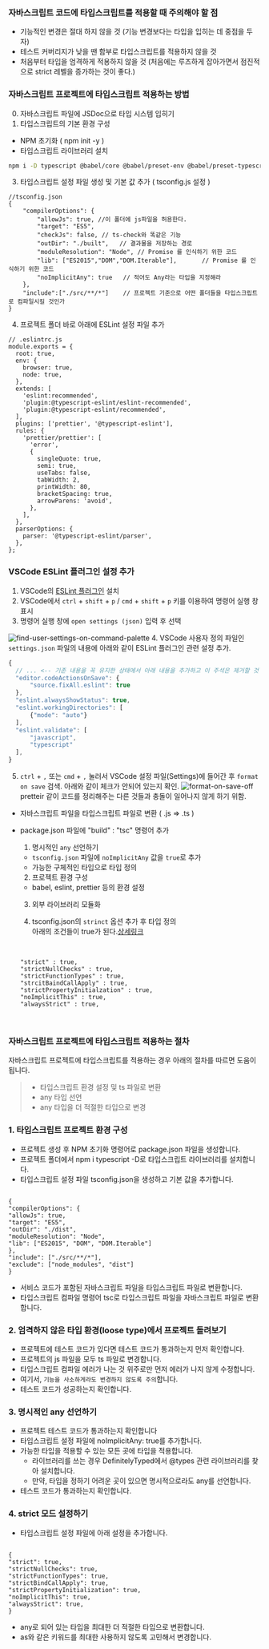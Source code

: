 ### 자바스크립트 코드에 타입스크립트를 적용할 때 주의해야 할 점

- 기능적인 변경은 절대 하지 않을 것 (기능 변경보다는 타입을 입히는 데 중점을 두자)
- 테스트 커버리지가 낮을 땐 함부로 타입스크립트를 적용하지 않을 것
- 처음부터 타입을 엄격하게 적용하지 않을 것 (처음에는 루즈하게 잡아가면서 점진적으로 strict 레벨을 증가하는 것이 좋다.)

### 자바스크립트 프로젝트에 타입스크립트 적용하는 방법

0. 자바스크립트 파일에 JSDoc으로 타입 시스템 입히기
1. 타입스크립트의 기본 환경 구성

- NPM 초기화 ( npm init -y )
- 타입스크립트 라이브러리 설치

```sh
npm i -D typescript @babel/core @babel/preset-env @babel/preset-typescript @typescript-eslint/eslint-plugin @typescript-eslint/parser eslint prettier eslint-plugin-prettier
```

3. 타입스크립트 설정 파일 생성 및 기본 값 추가 ( tsconfig.js 설정 )

```
//tsconfig.json
{
    "compilerOptions": {
        "allowJs": true, //이 폴더에 js파일을 허용한다.
        "target": "ES5",
        "checkJs": false, // ts-check와 똑같은 기능
        "outDir": "./built",   // 결과물을 저장하는 경로
        "moduleResolution": "Node", // Promise 를 인식하기 위한 코드
        "lib": ["ES2015","DOM","DOM.Iterable"],       // Promise 를 인식하기 위한 코드
        "noImplicitAny": true   // 적어도 Any라는 타입을 지정해라
    },
    "include":["./src/**/*"]    // 프로젝트 기준으로 어떤 폴더들을 타입스크립트로 컴파일시킬 것인가
}
```

4. 프로젝트 폴더 바로 아래에 ESLint 설정 파일 추가

```
// .eslintrc.js
module.exports = {
  root: true,
  env: {
    browser: true,
    node: true,
  },
  extends: [
    'eslint:recommended',
    'plugin:@typescript-eslint/eslint-recommended',
    'plugin:@typescript-eslint/recommended',
  ],
  plugins: ['prettier', '@typescript-eslint'],
  rules: {
    'prettier/prettier': [
      'error',
      {
        singleQuote: true,
        semi: true,
        useTabs: false,
        tabWidth: 2,
        printWidth: 80,
        bracketSpacing: true,
        arrowParens: 'avoid',
      },
    ],
  },
  parserOptions: {
    parser: '@typescript-eslint/parser',
  },
};
```

### VSCode ESLint 플러그인 설정 추가

1. VSCode의 [ESLint 플러그인](https://marketplace.visualstudio.com/items?itemName=dbaeumer.vscode-eslint) 설치
2. VSCode에서 `ctrl` + `shift` + `p` / `cmd` + `shift` + `p` 키를 이용하여 명령어 실행 창 표시
3. 명령어 실행 창에 `open settings (json)` 입력 후 선택

![find-user-settings-on-command-palette](https://github.com/joshua1988/learn-typescript/blob/master/setup/command-palette.png?raw=true) 4. VSCode 사용자 정의 파일인 `settings.json` 파일의 내용에 아래와 같이 ESLint 플러그인 관련 설정 추가.

```js
{
  // ... <-- 기존 내용을 꼭 유지한 상태에서 아래 내용을 추가하고 이 주석은 제거할 것
  "editor.codeActionsOnSave": {
      "source.fixAll.eslint": true
  },
  "eslint.alwaysShowStatus": true,
  "eslint.workingDirectories": [
      {"mode": "auto"}
  ],
  "eslint.validate": [
      "javascript",
      "typescript"
  ],
}
```

5. `ctrl` + `,` 또는 `cmd` + `,` 눌러서 VSCode 설정 파일(Settings)에 들어간 후 `format on save` 검색. 아래와 같이 체크가 안되어 있는지 확인.
   ![format-on-save-off](https://raw.githubusercontent.com/joshua1988/learn-typescript/master/setup/format-on-save-off.png)  
   pretteir 같이 코드를 정리해주는 다른 것들과 충돌이 일어나지 않게 하기 위함.

- 자바스크립트 파일을 타입스크립트 파일로 변환 ( .js => .ts )
- package.json 파일에 "build" : "tsc" 명령어 추가

  1. 명시적인 `any` 선언하기

  - `tsconfig.json` 파일에 `noImplicitAny` 값을 `true`로 추가
  - 가능한 구체적인 타입으로 타입 정의

  2. 프로젝트 환경 구성

  - babel, eslint, prettier 등의 환경 설정

  3. 외부 라이브러리 모듈화
  4. tsconfig.json의 `strinct` 옵션 추가 후 타입 정의<br>
     아래의 조건들이 true가 된다.[상세링크](https://www.typescriptlang.org/tsconfig#strict)

     <br>

  ```
  "strict" : true,
  "strictNullChecks" : true,
  "strictFunctionTypes" : true,
  "strcitBaindCallApply" : true,
  "strictPropertyInitialzation" : true,
  "noImplicitThis" : true,
  "alwaysStrict" : true,
  ```

<br>

### 자바스크립트 프로젝트에 타입스크립트 적용하는 절차

자바스크립트 프로젝트에 타입스크립트를 적용하는 경우 아래의 절차를 따르면 도움이 됩니다.

> - 타입스크립트 환경 설정 및 ts 파일로 변환
> - any 타입 선언
> - any 타입을 더 적절한 타입으로 변경

### 1. 타입스크립트 프로젝트 환경 구성

- 프로젝트 생성 후 NPM 초기화 명령어로 package.json 파일을 생성합니다.
- 프로젝트 폴더에서 npm i typescript -D로 타입스크립트 라이브러리를 설치합니다.
- 타입스크립트 설정 파일 tsconfig.json을 생성하고 기본 값을 추가합니다.

```

{
"compilerOptions": {
"allowJs": true,
"target": "ES5",
"outDir": "./dist",
"moduleResolution": "Node",
"lib": ["ES2015", "DOM", "DOM.Iterable"]
},
"include": ["./src/**/*"],
"exclude": ["node_modules", "dist"]
}

```

- 서비스 코드가 포함된 자바스크립트 파일을 타입스크립트 파일로 변환합니다.
- 타입스크립트 컴파일 명령어 tsc로 타입스크립트 파일을 자바스크립트 파일로 변환합니다.

### 2. 엄격하지 않은 타입 환경(loose type)에서 프로젝트 돌려보기

- 프로젝트에 테스트 코드가 있다면 테스트 코드가 통과하는지 먼저 확인합니다.
- 프로젝트의 js 파일을 모두 ts 파일로 변경합니다.
- 타입스크립트 컴파일 에러가 나는 것 위주로만 먼저 에러가 나지 않게 수정합니다.
- 여기서, `기능을 사소하게라도 변경하지 않도록 주의`합니다.
- 테스트 코드가 성공하는지 확인합니다.

### 3. 명시적인 any 선언하기

- 프로젝트 테스트 코드가 통과하는지 확인합니다
- 타입스크립트 설정 파일에 noImplicitAny: true를 추가합니다.
- 가능한 타입을 적용할 수 있는 모든 곳에 타입을 적용합니다.
  - 라이브러리를 쓰는 경우 DefinitelyTyped에서 @types 관련 라이브러리를 찾아 설치합니다.
  - 만약, 타입을 정하기 어려운 곳이 있으면 명시적으로라도 any를 선언합니다.
- 테스트 코드가 통과하는지 확인합니다.

### 4. strict 모드 설정하기

- 타입스크립트 설정 파일에 아래 설정을 추가합니다.

```

{
"strict": true,
"strictNullChecks": true,
"strictFunctionTypes": true,
"strictBindCallApply": true,
"strictPropertyInitialization": true,
"noImplicitThis": true,
"alwaysStrict": true,
}

```

- any로 되어 있는 타입을 최대한 더 적절한 타입으로 변환합니다.
- as와 같은 키워드를 최대한 사용하지 않도록 고민해서 변경합니다.

```

```
